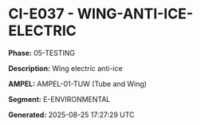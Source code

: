 # CI-E037 - WING-ANTI-ICE-ELECTRIC

**Phase:** 05-TESTING

**Description:** Wing electric anti-ice

**AMPEL:** AMPEL-01-TUW (Tube and Wing)

**Segment:** E-ENVIRONMENTAL

**Generated:** 2025-08-25 17:27:29 UTC
